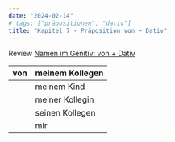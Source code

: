 ```yaml
---
date: "2024-02-14"
# tags: ["präpositionen", "dativ"]
title: "Kapitel 7 - Präposition von + Dativ"
---
```


Review [Namen im Genitiv: von + Dativ](namen-im-genitiv-von-plus-dativ.md)

| von | meinem Kollegen |
| --- | --------------- |
|     | meinem Kind     |
|     | meiner Kollegin |
|     | seinen Kollegen |
|     | mir             |